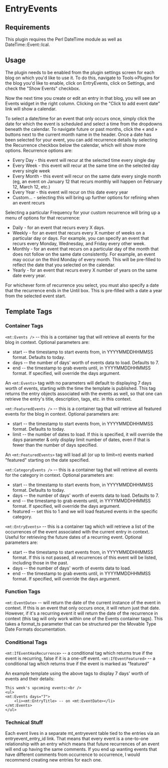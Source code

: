 # EntryEvents

## Requirements

This plugin requires the Perl DateTime module as well as DateTime::Event::Ical.

## Usage

The plugin needs to be enabled from the plugin settings screen for each blog on which you'd like to use it. To do this, navigate to Tools->Plugins for the blog you'd like to enable, click on EntryEvents, click on Settings, and check the "Show Events" checkbox.

Now the next time you create or edit an entry in that blog, you will see an Events widget in the right column. Clicking on the "Click to add event date" link will show a calendar.

To select a date/time for an event that only occurs once, simply click the date for which the event is scheduled and select a time from the dropdowns beneath the calendar. To navigate future or past months, click the « and » buttons next to the current month name in the header. Once a date has been selected for your event, you can add recurrence details by selecting the Recurrence checkbox below the calendar, which will show more options. Recurrence options are:

* Every Day - this event will recur at the selected time every single day
* Every Week - this event will recur at the same time on the selected day every single week
* Every Month - this event will recur on the same date every single month (eg, an event on January 12 that recurs monthly will happen on February 12, March 12, etc.)
* Every Year - this event will recur on this date every year
* Custom... - selecting this will bring up further options for refining when an event recurs

Selecting a particular Frequency for your custom recurrence will bring up a menu of options for that recurrence:

* Daily - for an event that recurs every X days.
* Weekly - for an event that recurs every X number of weeks on a particular day or days. For example, you can specify an event that recurs every Monday, Wednesday, and Friday every other week.
* Monthly - for an event that recurs on a particular day of the month that does not follow on the same date consistently. For example, an event may occur on the third Monday of every month. This will be pre-filled to reflect the date that you selected on the calendar.
* Yearly - for an event that recurs every X number of years on the same date every year.

For whichever form of recurrence you select, you must also specify a date that the recurrence ends in the Until box. This is pre-filled with a date a year from the selected event start.

## Template Tags

### Container Tags

``<mt:Events />`` -- this is a container tag that will retrieve all events for the blog in context. Optional parameters are:

* start -- the timestamp to start events from, in YYYYMMDDHHMMSS format. Defaults to today.
* days -- the number of days' worth of events data to load. Defaults to 7.
* end -- the timestamp to grab events until, in YYYYMMDDHHMMSS format. If specified, will override the days argument.

An ``<mt:Events>`` tag with no parameters will default to displaying 7 days worth of events, starting with the time the template is published. This tag returns the entry objects associated with the events as well, so that one can retrieve the entry's title, description, tags, etc. in this context.

``<mt:FeaturedEvents />`` -- this is a container tag that will retrieve all featured events for the blog in context. Optional parameters are:
* start -- the timestamp to start events from, in YYYYMMDDHHMMSS format. Defaults to today.
* limit -- the number of dates to load. If this is specified, it will override the days parameter & only display limit number of dates, even if that is fewer than the number of days specified.

An ``<mt:FeaturedEvents>`` tag will load all (or up to limit=n) events marked "featured" starting on the date specified.

``<mt:CategoryEvents />`` -- this is a container tag that will retrieve all events for the category in context. Optional parameters are:

* start -- the timestamp to start events from, in YYYYMMDDHHMMSS format. Defaults to today.
* days -- the number of days' worth of events data to load. Defaults to 7.
* end -- the timestamp to grab events until, in YYYYMMDDHHMMSS format. If specified, will override the days argument.
* featured -- set this to 1 and we will load featured events in the specific category.

``<mt:EntryEvents>`` -- this is a container tag which will retrieve a list of the occurrences of the event associated with the current entry in context. Useful for retrieving the future dates of a recurring event. Optional parameters are:
    
* start -- the timestamp to start events from, in YYYYMMDDHHMMSS format. If this is not passed, all recurrences of this event will be listed, including those in the past.
* days -- the number of days' worth of events data to load.
* end -- the timestamp to grab events until, in YYYYMMDDHHMMSS format. If specified, will override the days argument.
    

### Function Tags

``<mt:EventDate>`` -- will return the date of the current instance of the event in context. If this is an event that only occurs once, it will return just that date. However, if it's a recurring event it will return the date of the recurrence in context (this tag will only work within one of the Events container tags). This takes a format_ts parameter that can be structured per the Movable Type Date Formats documentation.


### Conditional Tags

``<mt:IfEventHasRecurrence>`` -- a conditional tag which returns true if the event is recurring, false if it is a one-off event.
``<mt:IfEventFeatured>`` -- a conditional tag which returns true if the event is marked as "featured"


An example template using the above tags to display 7 days' worth of events and their details:

	This week's upcoming events:<br />
	<ul>
	<mt:Events days="7">
		<li><mt:EntryTitle> -- on <mt:EventDate></li>
	</mt:Events>
	</ul>


### Technical Stuff

Each event lives in a separate mt_entryevent table tied to the entries via an entryevent_entry_id link. That means that every event is a one-to-one relationship with an entry which means that future recurrences of an event will end up having the same comments. If you end up wanting events that have different comments from occurrence to occurrence, I would recommend creating new entries for each one.